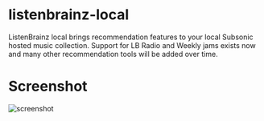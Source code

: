 # listenbrainz-local

ListenBrainz local brings recommendation features to your local Subsonic hosted music collection. Support for
LB Radio and Weekly jams exists now and many other recommendation tools will be added over time.


# Screenshot

![screenshot](/misc/screenshot.png)
